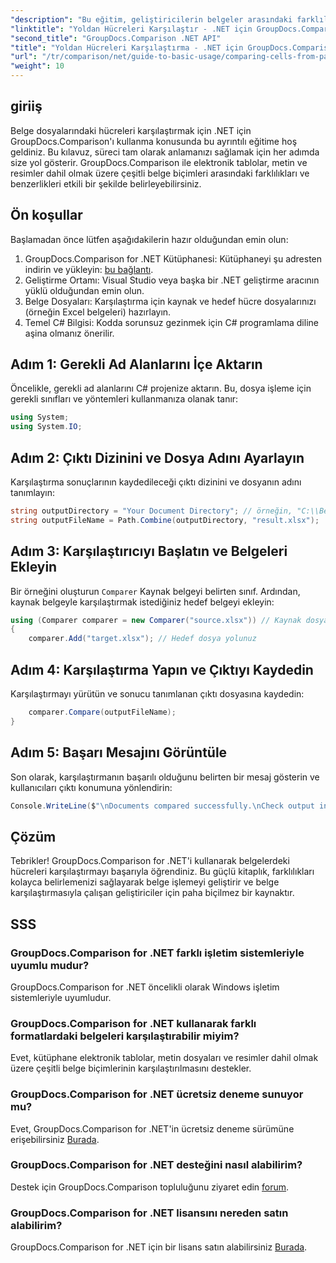 ```yaml
---
"description": "Bu eğitim, geliştiricilerin belgeler arasındaki farklılıkları ve benzerlikleri etkili bir şekilde belirlemesini sağlayarak Excel hücre içeriklerini adım adım karşılaştırma sürecini adım adım anlatacaktır."
"linktitle": "Yoldan Hücreleri Karşılaştır - .NET için GroupDocs.Comparison"
"second_title": "GroupDocs.Comparison .NET API"
"title": "Yoldan Hücreleri Karşılaştırma - .NET için GroupDocs.Comparison"
"url": "/tr/comparison/net/guide-to-basic-usage/comparing-cells-from-path/"
"weight": 10
---
```


## giriiş

Belge dosyalarındaki hücreleri karşılaştırmak için .NET için GroupDocs.Comparison'ı kullanma konusunda bu ayrıntılı eğitime hoş geldiniz. Bu kılavuz, süreci tam olarak anlamanızı sağlamak için her adımda size yol gösterir. GroupDocs.Comparison ile elektronik tablolar, metin ve resimler dahil olmak üzere çeşitli belge biçimleri arasındaki farklılıkları ve benzerlikleri etkili bir şekilde belirleyebilirsiniz.

## Ön koşullar

Başlamadan önce lütfen aşağıdakilerin hazır olduğundan emin olun:

1. GroupDocs.Comparison for .NET Kütüphanesi: Kütüphaneyi şu adresten indirin ve yükleyin: [bu bağlantı](https://releases.groupdocs.com/comparison/net/).
2. Geliştirme Ortamı: Visual Studio veya başka bir .NET geliştirme aracının yüklü olduğundan emin olun.
3. Belge Dosyaları: Karşılaştırma için kaynak ve hedef hücre dosyalarınızı (örneğin Excel belgeleri) hazırlayın.
4. Temel C# Bilgisi: Kodda sorunsuz gezinmek için C# programlama diline aşina olmanız önerilir.

## Adım 1: Gerekli Ad Alanlarını İçe Aktarın

Öncelikle, gerekli ad alanlarını C# projenize aktarın. Bu, dosya işleme için gerekli sınıfları ve yöntemleri kullanmanıza olanak tanır:

```csharp
using System;
using System.IO;
```

## Adım 2: Çıktı Dizinini ve Dosya Adını Ayarlayın

Karşılaştırma sonuçlarının kaydedileceği çıktı dizinini ve dosyanın adını tanımlayın:

```csharp
string outputDirectory = "Your Document Directory"; // örneğin, "C:\\Belgeler"
string outputFileName = Path.Combine(outputDirectory, "result.xlsx");
```

## Adım 3: Karşılaştırıcıyı Başlatın ve Belgeleri Ekleyin

Bir örneğini oluşturun `Comparer` Kaynak belgeyi belirten sınıf. Ardından, kaynak belgeyle karşılaştırmak istediğiniz hedef belgeyi ekleyin:

```csharp
using (Comparer comparer = new Comparer("source.xlsx")) // Kaynak dosya yolunuz
{
    comparer.Add("target.xlsx"); // Hedef dosya yolunuz
```

## Adım 4: Karşılaştırma Yapın ve Çıktıyı Kaydedin

Karşılaştırmayı yürütün ve sonucu tanımlanan çıktı dosyasına kaydedin:

```csharp
    comparer.Compare(outputFileName);
}
```

## Adım 5: Başarı Mesajını Görüntüle

Son olarak, karşılaştırmanın başarılı olduğunu belirten bir mesaj gösterin ve kullanıcıları çıktı konumuna yönlendirin:

```csharp
Console.WriteLine($"\nDocuments compared successfully.\nCheck output in {outputDirectory}.");
```

## Çözüm

Tebrikler! GroupDocs.Comparison for .NET'i kullanarak belgelerdeki hücreleri karşılaştırmayı başarıyla öğrendiniz. Bu güçlü kitaplık, farklılıkları kolayca belirlemenizi sağlayarak belge işlemeyi geliştirir ve belge karşılaştırmasıyla çalışan geliştiriciler için paha biçilmez bir kaynaktır.

## SSS

### GroupDocs.Comparison for .NET farklı işletim sistemleriyle uyumlu mudur?

GroupDocs.Comparison for .NET öncelikli olarak Windows işletim sistemleriyle uyumludur.

### GroupDocs.Comparison for .NET kullanarak farklı formatlardaki belgeleri karşılaştırabilir miyim?

Evet, kütüphane elektronik tablolar, metin dosyaları ve resimler dahil olmak üzere çeşitli belge biçimlerinin karşılaştırılmasını destekler.

### GroupDocs.Comparison for .NET ücretsiz deneme sunuyor mu?

Evet, GroupDocs.Comparison for .NET'in ücretsiz deneme sürümüne erişebilirsiniz [Burada](https://releases.groupdocs.com/).

### GroupDocs.Comparison for .NET desteğini nasıl alabilirim?

Destek için GroupDocs.Comparison topluluğunu ziyaret edin [forum](https://forum.groupdocs.com/c/comparison/12).

### GroupDocs.Comparison for .NET lisansını nereden satın alabilirim?

GroupDocs.Comparison for .NET için bir lisans satın alabilirsiniz [Burada](https://purchase.groupdocs.com/buy).